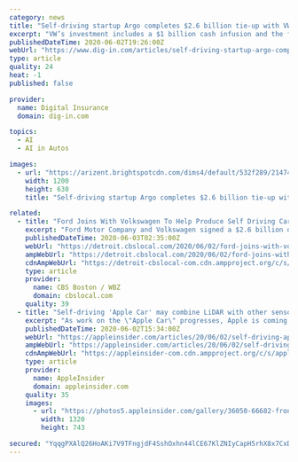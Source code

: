 ```yaml
---
category: news
title: "Self-driving startup Argo completes $2.6 billion tie-up with VW"
excerpt: "VW’s investment includes a $1 billion cash infusion and the folding of its $1.6 billion Autonomous Intelligent Driving unit into Argo."
publishedDateTime: 2020-06-02T19:26:00Z
webUrl: "https://www.dig-in.com/articles/self-driving-startup-argo-completes-2-6-billion-tie-up-with-vw"
type: article
quality: 24
heat: -1
published: false

provider:
  name: Digital Insurance
  domain: dig-in.com

topics:
  - AI
  - AI in Autos

images:
  - url: "https://arizent.brightspotcdn.com/dims4/default/532f289/2147483647/strip/true/crop/350x184+0+22/resize/1200x630!/quality/90/?url=https%3A%2F%2Farizent.brightspotcdn.com%2Fe1%2F6d%2Fe487ba80485996bd87dd247a5b51%2Fvokswagen-dealer-bloomberg-350.jpg"
    width: 1200
    height: 630
    title: "Self-driving startup Argo completes $2.6 billion tie-up with VW"

related:
  - title: "Ford Joins With Volkswagen To Help Produce Self Driving Car Deal"
    excerpt: "Ford Motor Company and Volkswagen signed a $2.6 billion deal to help produce a self-driving vehicle. The deal is in partnership with self-driving software company Argo AI. Ford’s autonomous division has been testing self-driving cars including at its Detroit plant."
    publishedDateTime: 2020-06-03T02:35:00Z
    webUrl: "https://detroit.cbslocal.com/2020/06/02/ford-joins-with-volkswagen-to-help-produce-self-driving-car-deal/"
    ampWebUrl: "https://detroit.cbslocal.com/2020/06/02/ford-joins-with-volkswagen-to-help-produce-self-driving-car-deal/amp/"
    cdnAmpWebUrl: "https://detroit-cbslocal-com.cdn.ampproject.org/c/s/detroit.cbslocal.com/2020/06/02/ford-joins-with-volkswagen-to-help-produce-self-driving-car-deal/amp/"
    type: article
    provider:
      name: CBS Boston / WBZ
      domain: cbslocal.com
    quality: 39
  - title: "Self-driving 'Apple Car' may combine LiDAR with other sensors for better decision-making"
    excerpt: "As work on the \"Apple Car\" progresses, Apple is coming up with new ways to improve automated driving systems, including using other sensors to enhance LiDAR scans to better determine what's on the road."
    publishedDateTime: 2020-06-02T15:34:00Z
    webUrl: "https://appleinsider.com/articles/20/06/02/self-driving-apple-car-may-combine-lidar-with-other-sensors-for-better-decision-making"
    ampWebUrl: "https://appleinsider.com/articles/20/06/02/self-driving-apple-car-may-combine-lidar-with-other-sensors-for-better-decision-making/amp/"
    cdnAmpWebUrl: "https://appleinsider-com.cdn.ampproject.org/c/s/appleinsider.com/articles/20/06/02/self-driving-apple-car-may-combine-lidar-with-other-sensors-for-better-decision-making/amp/"
    type: article
    provider:
      name: AppleInsider
      domain: appleinsider.com
    quality: 35
    images:
      - url: "https://photos5.appleinsider.com/gallery/36050-66682-front_quarter_SMALL1-xl.jpg"
        width: 1320
        height: 743

secured: "YqqgPXAlQ26HoAKi7V9TFngjdF4SshOxhn44lCE67KlZNIyCapH5rhX8x7CxDrLKd9RUMnLj1oo9ZLonfX4uz9jf6NRPGEWQgtI0fIdOlWbF1t/QTGHwR0e/AXT7zpUqGDuXkeb8j2bD5CNmFkaf+YvbeCMAhAdJayDyuw4ZZrZzVCsFNdUU7DfUM/I+l0aOR81gIdhss2Z/Bahd0AZtzYrsKBo6FTecerbIr0ZlclgcXSwbZkr+Wd9EJZRDMGCf/YhMKbZEbG+HaSD0go1ZLuKKgUB8Sdc3yknM7NbG8flozyetEIJ2/bZM5KYkyxgaIk4AfGVVLzJ+viOdBFhbnRIHcWrcEvc9JanGSKHhs+m5PE1oE6R/g/m4zbHCpCukYADzQ22v7MLQEeg/4FHMcRFAzkeIkWTvpx+oahld8PQ6TgPZz63etkacjis90lp/1PtCCaaYNThOQo+EDXrL54NvhnC1NnwqeYf4pOKGuyI=;5KJs6MVBMnezfceufCG9JA=="
---
```



